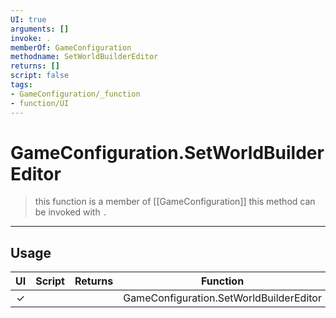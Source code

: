 ```yaml
---
UI: true
arguments: []
invoke: .
memberOf: GameConfiguration
methodname: SetWorldBuilderEditor
returns: []
script: false
tags:
- GameConfiguration/_function
- function/UI
---
```

# GameConfiguration.SetWorldBuilderEditor
> this function is a member of [[GameConfiguration]]
> this method can be invoked with `.`
-----
## Usage
|  UI | Script | Returns | Function | Arguments |
|:---:|:------:|-------:|:--------:|:---------|
|✓| ||GameConfiguration.SetWorldBuilderEditor||
